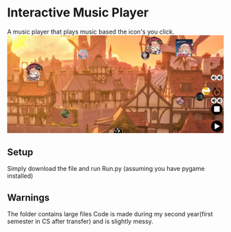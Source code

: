 # Interactive Music Player

A music player that plays music based the icon's you click.
![](preview.png)

## Setup
Simply download the file and run Run.py (assuming you have pygame installed)

## Warnings
The folder contains large files
Code is made during my second year(first semester in CS after transfer) and is slightly messy.
